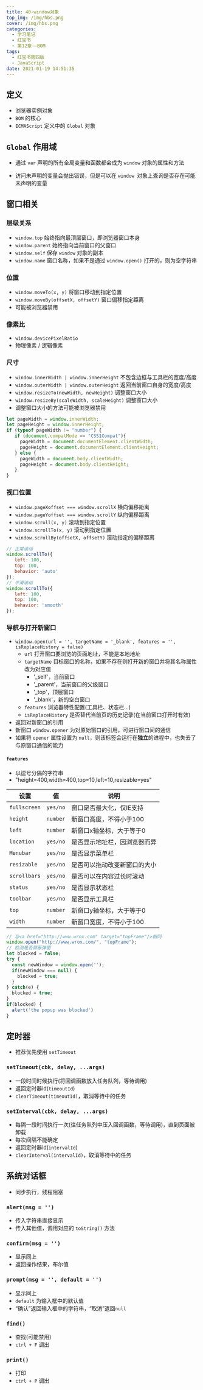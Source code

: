 ```yaml
---
title: 40-window对象
top_img: /img/hbs.png
cover: /img/hbs.png
categories:
  - 学习笔记
  - 红宝书
  - 第12章——BOM
tags:
  - 红宝书第四版
  - JavaScript
date: 2021-01-19 14:51:35
---
```


## 定义

- 浏览器实例对象
- `BOM` 的核心
- `ECMAScript` 定义中的 `Global` 对象

## `Global` 作用域

- 通过 `var` 声明的所有全局变量和函数都会成为 `window` 对象的属性和方法

- 访问未声明的变量会抛出错误，但是可以在 `window `对象上查询是否存在可能未声明的变量

## 窗口相关

### 层级关系

- `window.top` 始终指向最顶层窗口，即浏览器窗口本身
- `window.parent` 始终指向当前窗口的父窗口
- `window.self` 保存 `window` 对象的副本
- `window.name` 窗口名称，如果不是通过 `window.open()` 打开的，则为空字符串

### 位置

- `window.moveTo(x, y)` 将窗口移动到指定位置
- `window.moveBy(offsetX, offsetY)` 窗口偏移指定距离
- 可能被浏览器禁用

### 像素比

- `window.devicePixelRatio`
- 物理像素 / 逻辑像素

### 尺寸

- `window.innerWidth | window.innerHeight` 不包含边框与工具栏的宽度/高度
- `window.outerWidth | window.outerHeight` 返回当前窗口自身的宽度/高度
- `window.resizeTo(newWidth, newHeight)` 调整窗口大小
- `window.resizeBy(scaleWidth, scaleHeight)` 调整窗口大小
- 调整窗口大小的方法可能被浏览器禁用

```js
let pageWidth = window.innerWidth;
let pageHeight = window.innerHeight;
if (typeof pageWidth != "number") {
   if (document.compatMode == "CSS1Compat"){
     pageWidth = document.documentElement.clientWidth;
     pageHeight = document.documentElement.clientHeight;
   } else {
     pageWidth = document.body.clientWidth;
     pageHeight = document.body.clientHeight;
   }
} 
```

### 视口位置

- `window.pageXoffset === window.scrollX` 横向偏移距离
- `window.pageYoffset === window.scrollY` 纵向偏移距离
- `window.scroll(x, y)` 滚动到指定位置
- `window.scrollTo(x, y)` 滚动到指定位置
- `window.scrollBy(offsetX, offsetY)` 滚动指定的偏移距离

```js
// 正常滚动
window.scrollTo({
   left: 100,
   top: 100,
   behavior: 'auto'
});
// 平滑滚动
window.scrollTo({
   left: 100,
   top: 100,
   behavior: 'smooth'
}); 
```

### 导航与打开新窗口

- `window.open(url = '', targetName = '_blank', features = '', isReplaceHistory = false)`
  - `url` 打开窗口要浏览的页面地址，不能是本地地址
  - `targetName` 目标窗口的名称，如果不存在则打开新的窗口并将其名称属性改为对应值
    - '_self'，当前窗口
    - '_parent'，当前窗口的父级窗口
    - '_top'，顶层窗口
    - '_blank'，新的空白窗口
  - `features` 浏览器特性配置(工具栏、状态栏...)
  - `isReplaceHistory` 是否替代当前页的历史记录(在当前窗口打开时有效)
- 返回对新窗口的引用
- 新窗口 `window.opener` 为对原始窗口的引用，可进行窗口间的通信
- 如果将 `opener` 属性设置为 `null`，则该标签会运行在**独立**的进程中，也失去了与原窗口通信的能力

#### `features` 

- 以逗号分隔的字符串
- "height=400,width=400,top=10,left=10,resizable=yes"

| 设置         | 值       | 说明                         |
| ------------ | -------- | ---------------------------- |
| `fullscreen` | `yes/no` | 窗口是否最大化，仅IE支持     |
| `height`     | `number` | 新窗口高度，不得小于100      |
| `left`       | `number` | 新窗口x轴坐标，大于等于0     |
| `location`   | `yes/no` | 是否显示地址栏，因浏览器而异 |
| `Menubar`    | `yes/no` | 是否显示菜单栏               |
| `resizable`  | `yes/no` | 是否可以拖动改变新窗口的大小 |
| `scrollbars` | `yes/no` | 是否可以在内容过长时滚动     |
| `status`     | `yes/no` | 是否显示状态栏               |
| `toolbar`    | `yes/no` | 是否显示工具栏               |
| `top`        | `number` | 新窗口y轴坐标，大于等于0     |
| `width`      | `number` | 新窗口宽度，不得小于100      |

```js
// 与<a href="http://www.wrox.com" target="topFrame"/>相同
window.open("http://www.wrox.com/", "topFrame"); 
// 检测是否屏蔽弹窗
let blocked = false;
try {
  const newWindow = window.open('');
  if(newWindow === null) {
    blocked = true;
  }
} catch(e) {
  blocked = true;
}
if(blocked) {
  alert('the popup was blocked')
}
```

## 定时器

- 推荐优先使用 `setTimeout`

### `setTimeout(cbk, delay, ...args)`

- 一段时间时候执行(将回调函数放入任务队列，等待调用)
- 返回定时器id(`timeoutId`)
- `clearTimeout(timeoutId)`，取消等待中的任务

### `setInterval(cbk, delay, ...args)`

- 每隔一段时间执行一次(往任务队列中压入回调函数，等待调用)，直到页面被卸载
- 每次间隔不能确定
- 返回定时器id(`intervalId`)
- `clearInterval(intervalId)`，取消等待中的任务

## 系统对话框

- 同步执行，线程阻塞

### `alert(msg = '')`

- 传入字符串直接显示
- 传入其他值，调用对应的 `toString()` 方法

### `confirm(msg = '')`

- 显示同上
- 返回操作结果，布尔值

### `prompt(msg = '', default = '')`

- 显示同上
- `default` 为输入框中的默认值
- “确认”返回输入框中的字符串，“取消”返回`null`

### `find()`

- 查找(可能禁用)
- `ctrl + F` 调出

### `print()`

- 打印
- `ctrl + P` 调出